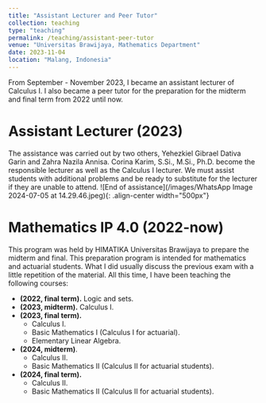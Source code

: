 ```yaml
---
title: "Assistant Lecturer and Peer Tutor"
collection: teaching
type: "teaching"
permalink: /teaching/assistant-peer-tutor
venue: "Universitas Brawijaya, Mathematics Department"
date: 2023-11-04
location: "Malang, Indonesia"
---
```


From September - November 2023, I became an assistant lecturer of Calculus I. I also became a peer tutor for the preparation for the midterm and final term from 2022 until now.

Assistant Lecturer (2023)
======
The assistance was carried out by two others, Yehezkiel Gibrael Dativa Garin and Zahra Nazila Annisa. Corina Karim, S.Si., M.Si., Ph.D. become the responsible lecturer as well as the Calculus I lecturer. We must assist students with additional problems and be ready to substitute for the lecturer if they are unable to attend.
![End of assistance](/images/WhatsApp Image 2024-07-05 at 14.29.46.jpeg){: .align-center width="500px"}

Mathematics IP 4.0 (2022-now)
======
This program was held by HIMATIKA Universitas Brawijaya to prepare the midterm and final. This preparation program is intended for mathematics and actuarial students. What I did usually discuss the previous exam with a little repetition of the material. All this time, I have been teaching the following courses:
*  <b>(2022, final term).</b> Logic and sets.
*  <b>(2023, midterm).</b> Calculus I.
*  <b>(2023, final term).</b>
    *  Calculus I.
    *  Basic Mathematics I (Calculus I for actuarial).
    *  Elementary Linear Algebra.
*  <b>(2024, midterm)</b>.
    *  Calculus II.
    *  Basic Mathematics II (Calculus II for actuarial students).
*  <b>(2024, final term).</b>
    *  Calculus II.
    *  Basic Mathematics II (Calculus II for actuarial students).

